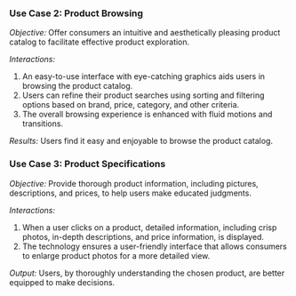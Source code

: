 ### Use Case 2: Product Browsing

*Objective:* Offer consumers an intuitive and aesthetically pleasing product catalog to facilitate effective product exploration.

*Interactions:*
1. An easy-to-use interface with eye-catching graphics aids users in browsing the product catalog.
2. Users can refine their product searches using sorting and filtering options based on brand, price, category, and other criteria.
3. The overall browsing experience is enhanced with fluid motions and transitions.

*Results:* Users find it easy and enjoyable to browse the product catalog.

### Use Case 3: Product Specifications

*Objective:* Provide thorough product information, including pictures, descriptions, and prices, to help users make educated judgments.

*Interactions:*
1. When a user clicks on a product, detailed information, including crisp photos, in-depth descriptions, and price information, is displayed.
2. The technology ensures a user-friendly interface that allows consumers to enlarge product photos for a more detailed view.

*Output:* Users, by thoroughly understanding the chosen product, are better equipped to make decisions.
